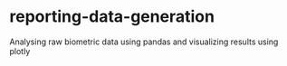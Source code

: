 # reporting-data-generation
Analysing raw biometric data using pandas and visualizing results using plotly
